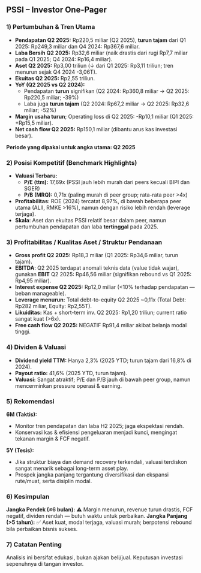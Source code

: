 ## PSSI – Investor One-Pager

### 1) Pertumbuhan & Tren Utama
- **Pendapatan Q2 2025:** Rp220,5 miliar (Q2 2025), **turun tajam** dari Q1 2025: Rp249,3 miliar dan Q4 2024: Rp367,6 miliar.
- **Laba Bersih Q2 2025:** Rp32,6 miliar (naik drastis dari rugi Rp7,7 miliar pada Q1 2025; Q4 2024: Rp16,4 miliar).
- **Aset Q2 2025:** Rp3,00 triliun (↓ dari Q1 2025: Rp3,11 triliun; tren menurun sejak Q4 2024 -3,06T).
- **Ekuitas Q2 2025:** Rp2,55 triliun.
- **YoY (Q2 2025 vs Q2 2024):**
  - Pendapatan **turun** signifikan (Q2 2024: Rp360,8 miliar → Q2 2025: Rp220,5 miliar; -39%)
  - Laba juga **turun tajam** (Q2 2024: Rp67,2 miliar → Q2 2025: Rp32,6 miliar; -52%)
- **Margin usaha turun**; Operating loss di Q2 2025: -Rp10,1 miliar (Q1 2025: +Rp15,5 miliar).
- **Net cash flow Q2 2025:** Rp150,1 miliar (dibantu arus kas investasi besar).

**Periode yang dipakai untuk angka utama: Q2 2025**

### 2) Posisi Kompetitif (Benchmark Highlights)
- **Valuasi Terbaru:**
  - **P/E (ttm):** 17,69x (PSSI jauh lebih murah dari peers kecuali BIPI dan SGER)
  - **P/B (MRQ):** 0,71x (paling murah di peer group; rata-rata peer >4x)
- **Profitabilitas**: ROE (2024) tercatat 8,97%, di bawah beberapa peer utama (ALII, RMKE >16%), namun dengan risiko lebih rendah (leverage terjaga).
- **Skala**: Aset dan ekuitas PSSI relatif besar dalam peer, namun pertumbuhan pendapatan dan laba **tertinggal** pada 2025.

### 3) Profitabilitas / Kualitas Aset / Struktur Pendanaan
- **Gross profit Q2 2025:** Rp18,3 miliar (Q1 2025: Rp34,6 miliar, turun tajam).
- **EBITDA**: Q2 2025 terdapat anomali teknis data (value tidak wajar), gunakan **EBIT** Q2 2025: Rp46,56 miliar (signifikan rebound vs Q1 2025: Rp4,95 miliar).
- **Interest expense Q2 2025:** Rp12,0 miliar (<10% terhadap pendapatan —beban manageable).
- **Leverage menurun:** Total debt-to-equity Q2 2025 ~0,11x (Total Debt: Rp282 miliar, Equity: Rp2,55T).
- **Likuiditas:** Kas + short-term inv. Q2 2025: Rp1,20 triliun; current ratio sangat kuat (>6x).
- **Free cash flow Q2 2025:** NEGATIF Rp91,4 miliar akibat belanja modal tinggi.

### 4) Dividen & Valuasi
- **Dividend yield TTM:** Hanya 2,3% (2025 YTD; turun tajam dari 16,8% di 2024).
- **Payout ratio:** 41,6% (2025 YTD, turun tajam).
- **Valuasi:** Sangat atraktif; P/E dan P/B jauh di bawah peer group, namun mencerminkan pressure operasi & earning.

### 5) Rekomendasi
**6M (Taktis):**  
- Monitor tren pendapatan dan laba H2 2025; jaga ekspektasi rendah. 
- Konservasi kas & efisiensi pengeluaran menjadi kunci, mengingat tekanan margin & FCF negatif.

**5Y (Tesis):**  
- Jika struktur biaya dan demand recovery terkendali, valuasi terdiskon sangat menarik sebagai long-term asset play.
- Prospek jangka panjang tergantung diversifikasi dan ekspansi rute/muat, serta disiplin modal.

### 6) Kesimpulan
**Jangka Pendek (≤6 bulan):** ⚠️ Margin menurun, revenue turun drastis, FCF negatif, dividen rendah — butuh waktu untuk perbaikan.
**Jangka Panjang (>5 tahun):** ✅ Aset kuat, modal terjaga, valuasi murah; berpotensi rebound bila perbaikan bisnis sukses.

### 7) Catatan Penting
Analisis ini bersifat edukasi, bukan ajakan beli/jual. Keputusan investasi sepenuhnya di tangan investor.